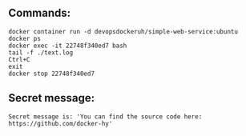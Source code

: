 ## Commands:

```
docker container run -d devopsdockeruh/simple-web-service:ubuntu
docker ps
docker exec -it 22748f340ed7 bash
tail -f ./text.log
Ctrl+C
exit
docker stop 22748f340ed7
```

## Secret message:

```
Secret message is: 'You can find the source code here: https://github.com/docker-hy'
```

